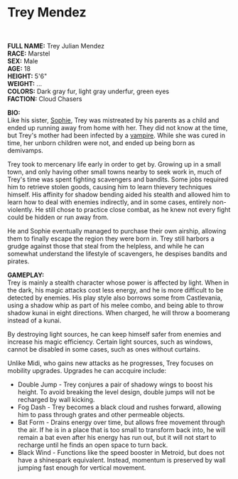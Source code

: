 # Trey Mendez

&nbsp;

**FULL NAME:** Trey Julian Mendez  
**RACE:** Marstel  
**SEX:** Male  
**AGE:** 18  
**HEIGHT:** 5'6"  
**WEIGHT:** ...  
**COLORS:** Dark gray fur, light gray underfur, green eyes  
**FACTION:** Cloud Chasers

**BIO:**  
Like his sister, [Sophie](sophie.md), Trey was mistreated by his parents as a child and ended up running away from home with her. They did not know at the time, but Trey's mother had been infected by a [vampire](vampires.md). While she was cured in time, her unborn children were not, and ended up being born as demivamps.

Trey took to mercenary life early in order to get by. Growing up in a small town, and only having other small towns nearby to seek work in, much of Trey's time was spent fighting scavengers and bandits. Some jobs required him to retrieve stolen goods, causing him to learn thievery techniques himself. His affinity for shadow bending aided his stealth and allowed him to learn how to deal with enemies indirectly, and in some cases, entirely non-violently. He still chose to practice close combat, as he knew not every fight could be hidden or run away from.

He and Sophie eventually managed to purchase their own airship, allowing them to finally escape the region they were born in. Trey still harbors a grudge against those that steal from the helpless, and while he can somewhat understand the lifestyle of scavengers, he despises bandits and pirates.

**GAMEPLAY:**  
Trey is mainly a stealth character whose power is affected by light. When in the dark, his magic attacks cost less energy, and he is more difficult to be detected by enemies. His play style also borrows some from Castlevania, using a shadow whip as part of his melee combo, and being able to throw shadow kunai in eight directions. When charged, he will throw a boomerang instead of a kunai.

By destroying light sources, he can keep himself safer from enemies and increase his magic efficiency. Certain light sources, such as windows, cannot be disabled in some cases, such as ones without curtains.

Unlike Midi, who gains new attacks as he progresses, Trey focuses on mobility upgrades. Upgrades he can accquire include:

* Double Jump - Trey conjures a pair of shadowy wings to boost his height. To avoid breaking the level design, double jumps will not be recharged by wall kicking.
* Fog Dash - Trey becomes a black cloud and rushes forward, allowing him to pass through grates and other permeable objects.
* Bat Form - Drains energy over time, but allows free movement through the air. If he is in a place that is too small to transform back into, he will remain a bat even after his energy has run out, but it will not start to recharge until he finds an open space to turn back.
* Black Wind - Functions like the speed booster in Metroid, but does not have a shinespark equivalent. Instead, momentum is preserved by wall jumping fast enough for vertical movement.